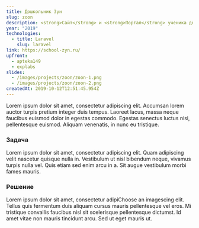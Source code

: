 ```yaml
---
title: Дошкольник Зун
slug: zoon
description: <strong>Сайт</strong> и <strong>Портал</strong> ученика для&nbsp;дошкольного образовательного&nbsp;учреждения
year: "2019"
technologies:
  - title: Laravel
    slug: laravel
link: https://school-zyn.ru/
upfront: 
  - apteka149
  - explabs
slides:
  - /images/projects/zoon/zoon-1.png
  - /images/projects/zoon/zoon-2.png
createdAt: 2019-10-12T12:51:45.954Z
---
```

Lorem ipsum dolor sit amet, consectetur adipiscing elit. Accumsan lorem auctor turpis pretium integer duis tempus. Laoreet lacus, massa neque faucibus euismod dolor in egestas commodo. Egestas senectus luctus nisi, pellentesque euismod. Aliquam venenatis, in nunc eu tristique.

### Задача

Lorem ipsum dolor sit amet, consectetur adipiscing elit. Quam adipiscing velit nascetur quisque nulla in. Vestibulum ut nisl bibendum neque, vivamus turpis nulla vel. Quis etiam sed enim arcu in a. Sit augue vestibulum morbi fames mauris.

### Решение

Lorem ipsum dolor sit amet, consectetur adipiChoose an imagescing elit. Tellus quis fermentum duis aliquam cursus mauris pellentesque vel eros. Mi tristique convallis faucibus nisl sit scelerisque pellentesque dictumst. Id amet vitae non mauris tincidunt arcu. Sed ut eget mauris ut.
